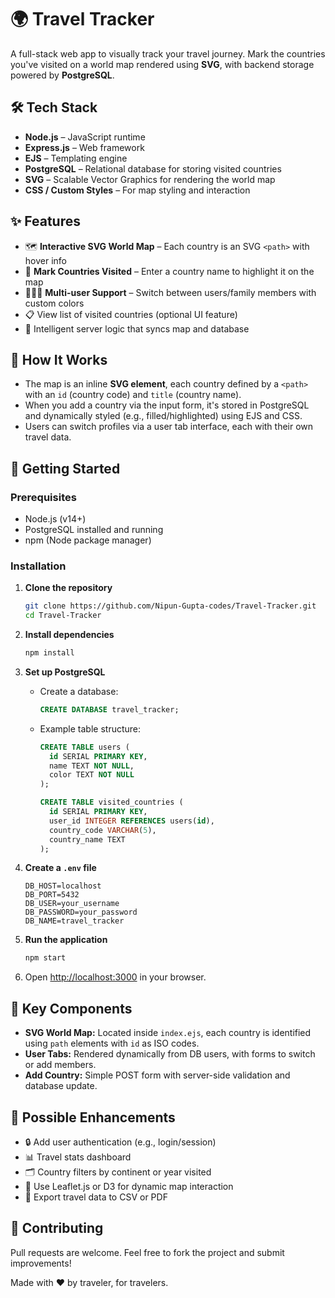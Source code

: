 
# 🌍 Travel Tracker

A full-stack web app to visually track your travel journey. Mark the countries you've visited on a world map rendered using **SVG**, with backend storage powered by **PostgreSQL**.

## 🛠 Tech Stack

- **Node.js** – JavaScript runtime
- **Express.js** – Web framework
- **EJS** – Templating engine
- **PostgreSQL** – Relational database for storing visited countries
- **SVG** – Scalable Vector Graphics for rendering the world map
- **CSS / Custom Styles** – For map styling and interaction

## ✨ Features

- 🗺️ **Interactive SVG World Map** – Each country is an SVG `<path>` with hover info
- 📍 **Mark Countries Visited** – Enter a country name to highlight it on the map
- 🧑‍🤝‍🧑 **Multi-user Support** – Switch between users/family members with custom colors
- 📋 View list of visited countries (optional UI feature)
- 🧠 Intelligent server logic that syncs map and database

## 📸 How It Works

- The map is an inline **SVG element**, each country defined by a `<path>` with an `id` (country code) and `title` (country name).
- When you add a country via the input form, it's stored in PostgreSQL and dynamically styled (e.g., filled/highlighted) using EJS and CSS.
- Users can switch profiles via a user tab interface, each with their own travel data.

## 🚀 Getting Started

### Prerequisites

- Node.js (v14+)
- PostgreSQL installed and running
- npm (Node package manager)

### Installation

1. **Clone the repository**
   ```bash
   git clone https://github.com/Nipun-Gupta-codes/Travel-Tracker.git
   cd Travel-Tracker
   ```

2. **Install dependencies**
   ```bash
   npm install
   ```

3. **Set up PostgreSQL**

   - Create a database:
     ```sql
     CREATE DATABASE travel_tracker;
     ```

   - Example table structure:
     ```sql
     CREATE TABLE users (
       id SERIAL PRIMARY KEY,
       name TEXT NOT NULL,
       color TEXT NOT NULL
     );

     CREATE TABLE visited_countries (
       id SERIAL PRIMARY KEY,
       user_id INTEGER REFERENCES users(id),
       country_code VARCHAR(5),
       country_name TEXT
     );
     ```

4. **Create a `.env` file**
   ```
   DB_HOST=localhost
   DB_PORT=5432
   DB_USER=your_username
   DB_PASSWORD=your_password
   DB_NAME=travel_tracker
   ```

5. **Run the application**
   ```bash
   npm start
   ```

6. Open [http://localhost:3000](http://localhost:3000) in your browser.


## 🧩 Key Components

- **SVG World Map:** Located inside `index.ejs`, each country is identified using `path` elements with `id` as ISO codes.
- **User Tabs:** Rendered dynamically from DB users, with forms to switch or add members.
- **Add Country:** Simple POST form with server-side validation and database update.

## 🧱 Possible Enhancements

- 🔒 Add user authentication (e.g., login/session)
- 📊 Travel stats dashboard
- 🗂️ Country filters by continent or year visited
- 📍 Use Leaflet.js or D3 for dynamic map interaction
- 💾 Export travel data to CSV or PDF

## 🤝 Contributing

Pull requests are welcome. Feel free to fork the project and submit improvements!


Made with ❤️ by traveler, for travelers.
